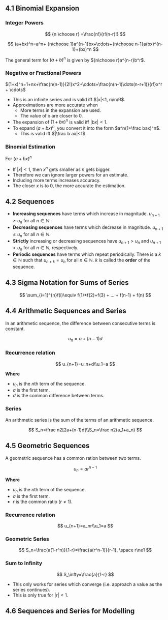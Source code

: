 ## 4.1 Binomial Expansion

### Integer Powers

$$
{n \choose r} =\frac{n!}{r!(n-r)!}
$$

$$
(a+bx)^n=a^n+ {n\choose 1}a^{n-1}bx+\cdots+{n\choose n-1}a(bx)^{n-1}+(bx)^n
$$

The general term for $(a+b)^n$ is given by ${n\choose r}a^{n-r}b^r$.

### Negative or Fractional Powers

$(1+x)^n=1+nx+\frac{n(n-1)}{2!}x^2+\cdots+\frac{n(n-1)\dots(n-r+1)}{r!}x^r + \cdots$

* This is an infinite series and is valid iff $|x|<1, n\in\R$.
* Approximations are more accurate when
    * More terms in the expansion are used.
    * The value of $x$ are closer to 0.
* The expansion of $(1+bx)^n$ is valid iff $|bx|<1$.
* To expand $(a+bx)^n$, you convert it into the form $a^n(1+\frac bax)^n$.
    * This is valid iff $|\frac b ax|<1$.

### Binomial Estimation

For $(a+bx)^n$

* If $|x|<1$, then $x^n$ gets smaller as $n$ gets bigger.
* Therefore we can ignore larger powers for an estimate.
* Including more terms increases accuracy.
* The closer $x$ is to $0$, the more accurate the estimation.

## 4.2 Sequences

* **Increasing sequences** have terms which increase in magnitude. $u_{n+1}\ge u_n$ for all $n\in\mathbb{N}$.
* **Decreasing sequences** have terms which decrease in magnitude. $u_{n+1}\le u_n$ for all $n\in\mathbb{N}$.
* **Strictly** increasing or decreasing sequences have $u_{n+1}>u_n$ and $u_{n+1}<u_n$ for all $n\in\mathbb{N}$, respectively.
* **Periodic sequences** have terms which repeat periodically. There is a $k\in\mathbb{N}$ such that $u_{n+k}=u_n$ for all $n\in\mathbb{N}$. $k$ is called the **order** of the sequence.

## 4.3 Sigma Notation for Sums of Series

$$
\sum_{i=1}^{n}f(i)\equiv f(1)+f(2)+f(3) + ... + f(n-1) + f(n)
$$

## 4.4 Arithmetic Sequences and Series

In an arithmetic sequence, the difference between consecutive terms is constant.

$$
u_n=a +(n-1)d
$$

### Recurrence relation

$$
u_{n+1}=u_n+d\\u_1=a
$$

**Where**

* $u_n$ is the $n$th term of the sequence.
* $a$ is the first term.
* $d$ is the common difference between terms.

### Series

An arithmetic series is the sum of the terms of an arithmetic sequence.

$$
S_n=\frac n2[2a+(n-1)d]\\S_n=\frac n2(a_1+a_n)
$$

## 4.5 Geometric Sequences

A geometric sequence has a common ration between two terms.

$$
u_n=ar^{n-1}
$$

**Where**

* $u_n$ is the $n$th term of the sequence.
* $a$ is the first term.
* $r$ is the common ratio ($r\ne1$).

### Recurrence relation

$$
u_{n+1}=a_nr\\u_1=a
$$

### Geometric Series

$$
S_n=\frac{a(1-r^n)}{1-r}=\frac{a(r^n-1)}{r-1}, \space r\ne1
$$

### Sum to Infinity

$$
S_\infty=\frac{a}{1-r}
$$

* This only works for series which converge (i.e. approach a value as the series continues).
* This is only true for $|r| < 1$.

## 4.6 Sequences and Series for Modelling